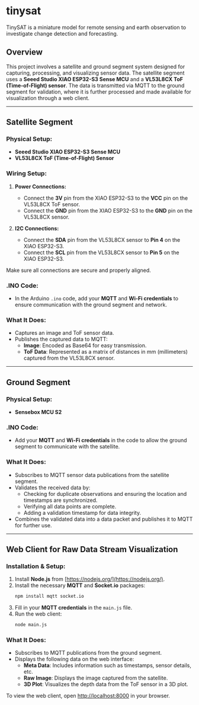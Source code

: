 # tinysat
TinySAT is a miniature model for remote sensing and earth observation to investigate change detection and forecasting.

## Overview

This project involves a satellite and ground segment system designed for capturing, processing, and visualizing sensor data. The satellite segment uses a **Seeed Studio XIAO ESP32-S3 Sense MCU** and a **VL53L8CX ToF (Time-of-Flight) sensor**. The data is transmitted via MQTT to the ground segment for validation, where it is further processed and made available for visualization through a web client.

---

## Satellite Segment

### Physical Setup:
- **Seeed Studio XIAO ESP32-S3 Sense MCU**
- **VL53L8CX ToF (Time-of-Flight) Sensor**

### Wiring Setup:

1. **Power Connections:**
   - Connect the **3V** pin from the XIAO ESP32-S3 to the **VCC** pin on the VL53L8CX ToF sensor.
   - Connect the **GND** pin from the XIAO ESP32-S3 to the **GND** pin on the VL53L8CX sensor.

2. **I2C Connections:**
   - Connect the **SDA** pin from the VL53L8CX sensor to **Pin 4** on the XIAO ESP32-S3.
   - Connect the **SCL** pin from the VL53L8CX sensor to **Pin 5** on the XIAO ESP32-S3.

Make sure all connections are secure and properly aligned.

### .INO Code:
- In the Arduino `.ino` code, add your **MQTT** and **Wi-Fi credentials** to ensure communication with the ground segment and network.

### What It Does:
- Captures an image and ToF sensor data.
- Publishes the captured data to MQTT:
  - **Image**: Encoded as Base64 for easy transmission.
  - **ToF Data**: Represented as a matrix of distances in mm (millimeters) captured from the VL53L8CX sensor.

---

## Ground Segment

### Physical Setup:
- **Sensebox MCU S2**

### .INO Code:
- Add your **MQTT** and **Wi-Fi credentials** in the code to allow the ground segment to communicate with the satellite.

### What It Does:
- Subscribes to MQTT sensor data publications from the satellite segment.
- Validates the received data by:
  - Checking for duplicate observations and ensuring the location and timestamps are synchronized.
  - Verifying all data points are complete.
  - Adding a validation timestamp for data integrity.
- Combines the validated data into a data packet and publishes it to MQTT for further use.

---

## Web Client for Raw Data Stream Visualization

### Installation & Setup:

1. Install **Node.js** from [https://nodejs.org/](https://nodejs.org/).
2. Install the necessary **MQTT** and **Socket.io** packages:
   ```bash
   npm install mqtt socket.io
   ```
3. Fill in your **MQTT credentials** in the `main.js` file.
4. Run the web client:
   ```bash
   node main.js
   ```

### What It Does:
- Subscribes to MQTT publications from the ground segment.
- Displays the following data on the web interface:
  - **Meta Data**: Includes information such as timestamps, sensor details, etc.
  - **Raw Image**: Displays the image captured from the satellite.
  - **3D Plot**: Visualizes the depth data from the ToF sensor in a 3D plot.

To view the web client, open [http://localhost:8000](http://localhost:8000) in your browser.
